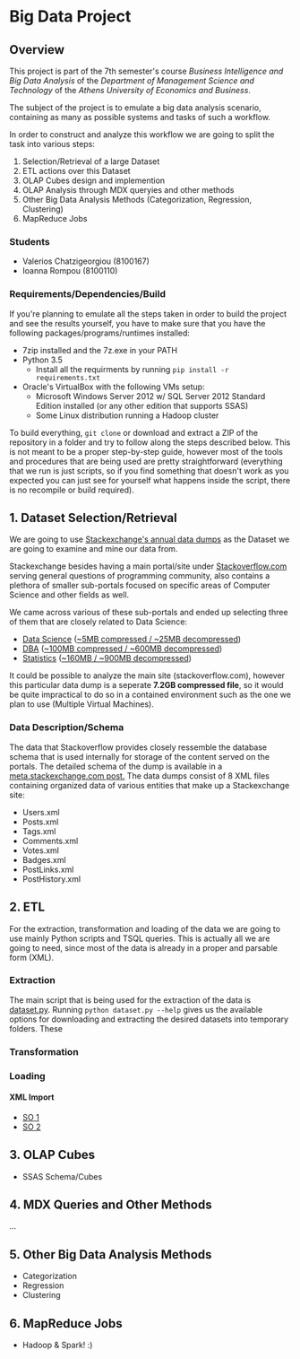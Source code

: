 # Big Data Project

## Overview
This project is part of the 7th semester's course *Business Intelligence and 
Big Data Analysis* of the *Department of Management Science and Technology* 
of the *Athens University of Economics and Business*.

The subject of the project is to emulate a big data analysis scenario, 
containing as many as possible systems and tasks of such a workflow.

In order to construct and analyze this workflow we are going to split the task
into various steps:

1. Selection/Retrieval of a large Dataset
2. ETL actions over this Dataset
3. OLAP Cubes design and implemention
4. OLAP Analysis through MDX queryies and other methods
5. Other Big Data Analysis Methods (Categorization, Regression, Clustering)
6. MapReduce Jobs

### Students

- Valerios Chatzigeorgiou (8100167)
- Ioanna Rompou (8100110)

### Requirements/Dependencies/Build
If you're planning to emulate all the steps taken in order to build the project
and see the results yourself, you have to make sure that you have the following
packages/programs/runtimes installed:

- 7zip installed and the 7z.exe in your PATH
- Python 3.5
  * Install all the requirments by running `pip install -r requirements.txt`
- Oracle's VirtualBox with the following VMs setup:
  * Microsoft Windows Server 2012 w/ SQL Server 2012 Standard Edition installed
    (or any other edition that supports SSAS)
  * Some Linux distribution running a Hadoop cluster

To build everything, `git clone` or download and extract a ZIP of the repository
in a folder and try to follow along the steps described below. This is not 
meant to be a proper step-by-step guide, however most of the tools and 
procedures that are being used are pretty straightforward (everything that we 
run is just scripts, so if you find something that doesn't work as you expected 
you can just see for yourself what happens inside the script, there is no 
recompile or build required).

## 1. Dataset Selection/Retrieval
We are going to use [Stackexchange's annual data dumps](https://archive.org/details/stackexchange) 
as the Dataset we are going to examine and mine our data from.

Stackexchange besides having a main portal/site under [Stackoverflow.com](stackoverflow.com) 
serving general questions of programming community, also contains a plethora of
smaller sub-portals focused on specific areas of Computer Science and other 
fields as well.

We came across various of these sub-portals and ended up selecting three of 
them that are closely related to Data Science:

- [Data Science](datascience.stackexchange.com) ([~5MB compressed / ~25MB decompressed](https://archive.org/download/stackexchange/datascience.stackexchange.com.7z))
- [DBA](dba.stackexchange.com) ([~100MB compressed / ~600MB decompressed](https://archive.org/download/stackexchange/dba.stackexchange.com.7z))
- [Statistics](stats.stackexchange.com) ([~160MB / ~900MB decompressed](https://archive.org/download/stackexchange/stats.stackexchange.com.7z))

It could be possible to analyze the main site (stackoverflow.com), however this
particular data dump is a seperate **7.2GB compressed file**, so it would be 
quite impractical to do so in a contained environment such as the one we 
plan to use (Multiple Virtual Machines).

### Data Description/Schema
The data that Stackoverflow provides closely ressemble the database schema that
is used internally for storage of the content served on the portals. The
detailed schema of the dump is available in a [meta.stackexchange.com post.](http://meta.stackexchange.com/questions/2677/database-schema-documentation-for-the-public-data-dump-and-sede)
The data dumps consist of 8 XML files containing organized data of various 
entities that make up a Stackexchange site:

- Users.xml
- Posts.xml
- Tags.xml
- Comments.xml
- Votes.xml
- Badges.xml
- PostLinks.xml
- PostHistory.xml

## 2. ETL
For the extraction, transformation and loading of the data we are going to use 
mainly Python scripts and TSQL queries. This is actually all we are going to 
need, since most of the data is already in a proper and parsable form (XML).

### Extraction
The main script that is being used for the extraction of the data is [dataset.py](./dataset.py).
Running `python dataset.py --help` gives us the available options for 
downloading and extracting the desired datasets into temporary folders.
These


### Transformation


### Loading

#### XML Import

- [SO 1](http://stackoverflow.com/questions/3989395/convert-xml-to-table-sql-server)
- [SO 2](http://stackoverflow.com/questions/7649301/select-data-from-xml-file-as-table-in-tsql)


## 3. OLAP Cubes

- SSAS Schema/Cubes


## 4. MDX Queries and Other Methods

...


## 5. Other Big Data Analysis Methods

- Categorization
- Regression
- Clustering
 

## 6. MapReduce Jobs

- Hadoop & Spark! :)
